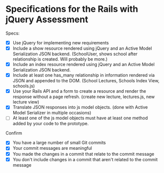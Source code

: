 # Specifications for the Rails with jQuery Assessment

Specs:
- [x] Use jQuery for implementing new requirements
- [x] Include a show resource rendered using jQuery and an Active Model Serialization JSON backend.
	(SchoolUser, shows school after relationship is created. Will probably be more.)
- [x] Include an index resource rendered using jQuery and an Active Model Serialization JSON backend.
- [x] Include at least one has_many relationship in information rendered via JSON and appended to the DOM.
	(School Lectures, Schools Index View, schools.js)
- [x] Use your Rails API and a form to create a resource and render the response without a page refresh.
	(create new lecture, lectures.js, new lecture view)
- [x] Translate JSON responses into js model objects.
	(done with Active Model Serializer in multiple occasions)
- [ ] At least one of the js model objects must have at least one method added by your code to the prototype.

Confirm
- [x] You have a large number of small Git commits
- [x] Your commit messages are meaningful
- [x] You made the changes in a commit that relate to the commit message
- [x] You don't include changes in a commit that aren't related to the commit message